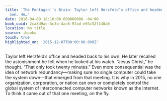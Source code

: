 ```yaml
---
title: 'The Pentagon''s Brain: Taylor left Herzfeld’s office and headed back to his
  own. He…'
date: 2016-04-09 18:16:00.600000000 -04:00
book_uuid: 2ca8d9ad-3c3b-4ac6-97ad-e93c52f140a0
location: No title
source: ibooks
touch: true
highlighted_on: '2015-12-07T00:00:00.000Z'
---
```


Taylor left Herzfeld’s office and headed back to his own. He later recalled the astonishment he felt when he looked at his watch. “Jesus Christ,” he thought. “That only took twenty minutes.” Even more consequential was the idea of network redundancy—making sure no single computer could take the system down—that emerged from that meeting. It is why in 2015, no one organization, corporation, or nation can own or completely control the global system of interconnected computer networks known as the Internet. To think it came out of that one meeting, on the fly.